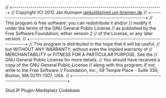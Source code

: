 // +---------------------------------------------------------------------------+
// Copyright (C) 2012 Jan Kulmann <jankul@zmml.uni-bremen.de>
// +---------------------------------------------------------------------------+
// This program is free software; you can redistribute it and/or
// modify it under the terms of the GNU General Public License
// as published by the Free Software Foundation; either version 2
// of the License, or any later version.
// +---------------------------------------------------------------------------+
// This program is distributed in the hope that it will be useful,
// but WITHOUT ANY WARRANTY; without even the implied warranty of
// MERCHANTABILITY or FITNESS FOR A PARTICULAR PURPOSE.  See the
// GNU General Public License for more details.
// You should have received a copy of the GNU General Public License
// along with this program; if not, write to the Free Software
// Foundation, Inc., 59 Temple Place - Suite 330, Boston, MA  02111-1307, USA.
// +---------------------------------------------------------------------------+

Stud.IP Plugin-Marktplatz Codebase
